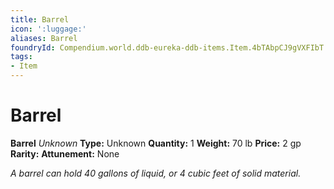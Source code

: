 ```yaml
---
title: Barrel
icon: ':luggage:'
aliases: Barrel
foundryId: Compendium.world.ddb-eureka-ddb-items.Item.4bTAbpCJ9gVXFIbT
tags:
- Item
---
```


# Barrel

**Barrel**
_Unknown_
**Type:** Unknown
**Quantity:** 1
**Weight:** 70 lb
**Price:** 2 gp
**Rarity:** 
**Attunement:** None

*A barrel can hold 40 gallons of liquid, or 4 cubic feet of solid material.*